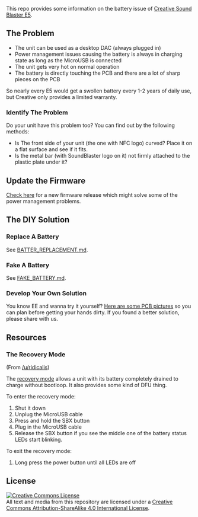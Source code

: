 This repo provides some information on the battery issue of [Creative Sound Blaster E5](https://us.creative.com/p/sound-blaster/sound-blaster-e5).

## The Problem

* The unit can be used as a desktop DAC (always plugged in)
* Power management issues causing the battery is always in charging state as long as the MicroUSB is connected
* The unit gets very hot on normal operation
* The battery is directly touching the PCB and there are a lot of sharp pieces on the PCB

So nearly every E5 would get a swollen battery every 1-2 years of daily use, but Creative only provides a limited warranty.

### Identify The Problem

Do your unit have this problem too? You can find out by the following methods:

* Is The front side of your unit (the one with NFC logo) curved? Place it on a flat surface and see if it fits.
* Is the metal bar (with SoundBlaster logo on it) not firmly attached to the plastic plate under it?

## Update the Firmware

[Check here](https://support.creative.com/downloads/welcome.aspx?nDriverType=4#type_4) for a new firmware release which might solve some of the power management problems.

## The DIY Solution 

### Replace A Battery

See [BATTER_REPLACEMENT.md](BATTERY_REPLACEMENT.md).

### Fake A Battery

See [FAKE_BATTERY.md](FAKE_BATTERY.md).

### Develop Your Own Solution

You know EE and wanna try it yourself? [Here are some PCB pictures](PCB.md) so you can plan before getting your hands dirty. If you found a better solution, please share with us. 

## Resources

### The Recovery Mode

(From [/u/ridicalis](https://www.reddit.com/user/ridicalis))

The [recovery mode](https://support.creative.com/kb/ShowArticle.aspx?sid=129772&c) allows a unit with its battery completely drained to charge without bootloop. It also provides some kind of DFU thing.

To enter the recovery mode:

1. Shut it down
2. Unplug the MicroUSB cable
3. Press and hold the SBX button
4. Plug in the MicroUSB cable
5. Release the SBX button if you see the middle one of the battery status LEDs start blinking. 

To exit the recovery mode:

1. Long press the power button until all LEDs are off

## License

<a rel="license" href="http://creativecommons.org/licenses/by-sa/4.0/"><img alt="Creative Commons License" style="border-width:0" src="https://i.creativecommons.org/l/by-sa/4.0/88x31.png" /></a><br />All text and media from this repository are licensed under a <a rel="license" href="http://creativecommons.org/licenses/by-sa/4.0/">Creative Commons Attribution-ShareAlike 4.0 International License</a>.
